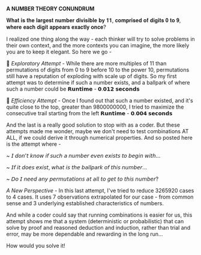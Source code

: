 
**A NUMBER THEORY CONUNDRUM**

𝐖𝐡𝐚𝐭 𝐢𝐬 𝐭𝐡𝐞 𝐥𝐚𝐫𝐠𝐞𝐬𝐭 𝐧𝐮𝐦𝐛𝐞𝐫 𝐝𝐢𝐯𝐢𝐬𝐢𝐛𝐥𝐞 𝐛𝐲 𝟏𝟏, 𝐜𝐨𝐦𝐩𝐫𝐢𝐬𝐞𝐝 𝐨𝐟 𝐝𝐢𝐠𝐢𝐭𝐬 𝟎 𝐭𝐨 𝟗, 𝐰𝐡𝐞𝐫𝐞 𝐞𝐚𝐜𝐡 𝐝𝐢𝐠𝐢𝐭 𝐚𝐩𝐩𝐞𝐚𝐫𝐬 𝐞𝐱𝐚𝐜𝐭𝐥𝐲 𝐨𝐧𝐜𝐞?

I realized one thing along the way - each thinker will try to solve problems in their own context, and the more contexts you can imagine, the more likely you are to keep it elegant. So here we go -

💫 *Exploratory Attempt* - While there are more multiples of 11 than permutations of digits from 0 to 9 before 10 to the power 10, permutations still have a reputation of exploding with scale up of digits. So my first attempt was to determine if such a number exists, and a ballpark of where such a number could be 
𝗥𝘂𝗻𝘁𝗶𝗺𝗲 - 𝟬.𝟬𝟭𝟮 𝘀𝗲𝗰𝗼𝗻𝗱𝘀

💫 *Efficiency Attempt* - Once I found out that such a number existed, and it's quite close to the top, greater than 9800000000, I tried to maximize the consecutive trail starting from the left 
𝗥𝘂𝗻𝘁𝗶𝗺𝗲 - 𝟬.𝟬𝟬𝟰 𝘀𝗲𝗰𝗼𝗻𝗱𝘀

And the last is a really good solution to stop with as a coder.
But these attempts made me wonder, maybe we don't need to test combinations AT ALL, if we could derive it through numerical properties. And so posted here is the attempt where -

~ 𝘐 𝘥𝘰𝘯'𝘵 𝘬𝘯𝘰𝘸 𝘪𝘧 𝘴𝘶𝘤𝘩 𝘢 𝘯𝘶𝘮𝘣𝘦𝘳 𝘦𝘷𝘦𝘯 𝘦𝘹𝘪𝘴𝘵𝘴 𝘵𝘰 𝘣𝘦𝘨𝘪𝘯 𝘸𝘪𝘵𝘩...

~ 𝘐𝘧 𝘪𝘵 𝘥𝘰𝘦𝘴 𝘦𝘹𝘪𝘴𝘵, 𝘸𝘩𝘢𝘵 𝘪𝘴 𝘵𝘩𝘦 𝘣𝘢𝘭𝘭𝘱𝘢𝘳𝘬 𝘰𝘧 𝘵𝘩𝘪𝘴 𝘯𝘶𝘮𝘣𝘦𝘳...

~ 𝘋𝘰 𝘐 𝘯𝘦𝘦𝘥 𝘢𝘯𝘺 𝘱𝘦𝘳𝘮𝘶𝘵𝘢𝘵𝘪𝘰𝘯𝘴 𝘢𝘵 𝘢𝘭𝘭 𝘵𝘰 𝘨𝘦𝘵 𝘵𝘰 𝘵𝘩𝘪𝘴 𝘯𝘶𝘮𝘣𝘦𝘳?

*A New Perspective* - In this last attempt, I've tried to reduce 3265920 cases to 4 cases. It uses 7 observations extrapolated for our case - from common sense and 3 underlying established characteristics of numbers.

And while a coder could say that running combinations is easier for us, this attempt shows me that a system (deterministic or probabilistic) that can solve by proof and reasoned deduction and induction, rather than trial and error, may be more dependable and rewarding in the long run...

How would you solve it!
